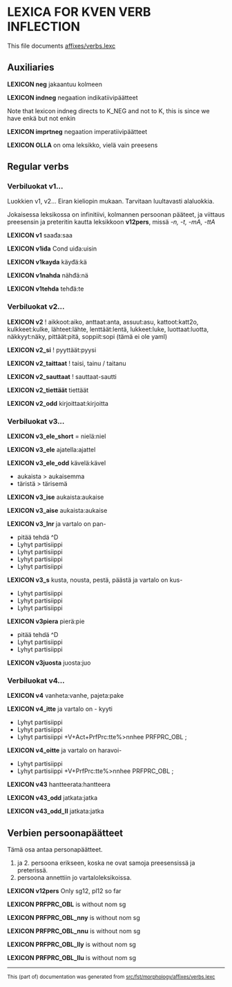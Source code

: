 # LEXICA FOR KVEN VERB INFLECTION

This file documents [affixes/verbs.lexc](https://github.com/giellalt/lang-fkv/blob/main/src/fst/affixes/verbs.lexc)

## Auxiliaries

**LEXICON neg** jakaantuu kolmeen

**LEXICON indneg** negaation indikatiivipäätteet

Note that lexicon indneg directs to K_NEG and not to K,
this is since we have enkä but not enkin

**LEXICON imprtneg** negaation imperatiivipäätteet

**LEXICON OLLA** on oma leksikko, vielä vain preesens

## Regular verbs

### Verbiluokat v1...

Luokkien v1, v2... Eiran kieliopin mukaan.
Tarvitaan luultavasti alaluokkia.

Jokaisessa leksikossa on infinitiivi, kolmannen
persoonan pääteet, ja viittaus preesensin ja preteritin
kautta leksikkoon **v12pers**, missä *-n, -t, -mA, -ttA*

**LEXICON v1** saađa:saa

**LEXICON v1iđa** Cond uiđa:uisin

**LEXICON v1kayda** käyđä:kä

**LEXICON v1nahda** nähđä:nä

**LEXICON v1tehda** tehđä:te

### Verbiluokat v2...

**LEXICON v2** ! aikkoot:aiko, anttaat:anta, assuut:asu, kattoot:katt2o, kulkkeet:kulke, lähteet:lähte, lenttäät:lentä, lukkeet:luke, luottaat:luotta, näkkyyt:näky, pittäät:pitä, soppiit:sopi (tämä ei ole yaml)

**LEXICON v2_si** ! pyyttäät:pyysi

**LEXICON v2_taittaat** ! taisi, tainu / taitanu

**LEXICON v2_sauttaat** ! sauttaat-sautti

**LEXICON v2_tiettäät** tiettäät

**LEXICON v2_odd** kirjoittaat:kirjoitta

### Verbiluokat v3...

**LEXICON v3_ele_short** = nielä:niel

**LEXICON v3_ele** ajatella:ajattel

**LEXICON v3_ele_odd** kävelä:kävel

* aukaista > aukaisemma
* täristä > tärisemä

**LEXICON v3_ise** aukaista:aukaise

**LEXICON v3_aise** aukaista:aukaise

**LEXICON v3_lnr** ja vartalo on pan-
* pitää tehdä ^D
* Lyhyt partisiippi
* Lyhyt partisiippi
* Lyhyt partisiippi
* Lyhyt partisiippi

**LEXICON v3_s** kusta, nousta, pestä, päästä ja vartalo on kus-
* Lyhyt partisiippi
* Lyhyt partisiippi
* Lyhyt partisiippi

**LEXICON v3piera** pierä:pie
* pitää tehdä ^D
* Lyhyt partisiippi
* Lyhyt partisiippi

**LEXICON v3juosta** juosta:juo

### Verbiluokat v4...

**LEXICON v4** vanheta:vanhe, pajeta:pake

**LEXICON v4_itte** ja vartalo on - kyyti
* Lyhyt partisiippi
* Lyhyt partisiippi
* Lyhyt partisiippi
+V+Act+PrfPrc:tte%>nnhee PRFPRC_OBL ;

**LEXICON v4_oitte** ja vartalo on haravoi-
* Lyhyt partisiippi
* Lyhyt partisiippi
+V+PrfPrc:tte%>nnhee PRFPRC_OBL ;

**LEXICON v43** hantteerata:hantteera

**LEXICON v43_odd** jatkata:jatka

**LEXICON v43_odd_II** jatkata:jatka

## Verbien persoonapäätteet

Tämä osa antaa personapäätteet.
1. ja 2. persoona erikseen, koska ne ovat samoja
preesensissä ja preterissä.
3. persoona annettiin jo vartaloleksikoissa.

**LEXICON v12pers** Only sg12, pl12 so far

**LEXICON PRFPRC_OBL** is without nom sg

**LEXICON PRFPRC_OBL_nny** is without nom sg

**LEXICON PRFPRC_OBL_nnu** is without nom sg

**LEXICON PRFPRC_OBL_lly** is without nom sg

**LEXICON PRFPRC_OBL_llu** is without nom sg

* * *

<small>This (part of) documentation was generated from [src/fst/morphology/affixes/verbs.lexc](https://github.com/giellalt/lang-fkv/blob/main/src/fst/morphology/affixes/verbs.lexc)</small>
